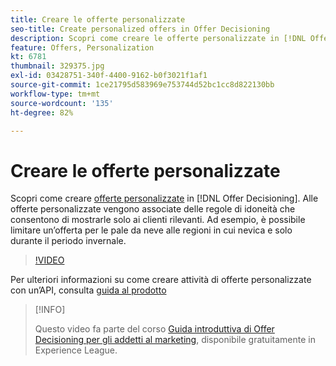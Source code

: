 ```yaml
---
title: Creare le offerte personalizzate
seo-title: Create personalized offers in Offer Decisioning
description: Scopri come creare le offerte personalizzate in [!DNL Offer Decisioning]. Alle offerte personalizzate vengono associate delle regole di idoneità che consentono di mostrarle solo ai clienti rilevanti.
feature: Offers, Personalization
kt: 6781
thumbnail: 329375.jpg
exl-id: 03428751-340f-4400-9162-b0f3021f1af1
source-git-commit: 1ce21795d583969e753744d52bc1cc8d822130bb
workflow-type: tm+mt
source-wordcount: '135'
ht-degree: 82%

---
```


# Creare le offerte personalizzate

Scopri come creare [offerte personalizzate](https://experienceleague.adobe.com/docs/journey-optimizer/using/offer-decisioniong/managing-offers-in-the-offer-library/creating-personalized-offers.html?lang=it) in [!DNL Offer Decisioning]. Alle offerte personalizzate vengono associate delle regole di idoneità che consentono di mostrarle solo ai clienti rilevanti. Ad esempio, è possibile limitare un’offerta per le pale da neve alle regioni in cui nevica e solo durante il periodo invernale.

>[!VIDEO](https://video.tv.adobe.com/v/329375?quality=12&learn=on)

Per ulteriori informazioni su come creare attività di offerte personalizzate con un’API, consulta [guida al prodotto](https://experienceleague.adobe.com/docs/journey-optimizer/using/offer-decisioniong/api-reference/offers-api/personalized-offers/create.html?lang=it)

>[!INFO]
>
> Questo video fa parte del corso [Guida introduttiva di Offer Decisioning per gli addetti al marketing](https://experienceleague.adobe.com/?recommended=ExperiencePlatform-U-1-2020.1.offerdecisioning), disponibile gratuitamente in Experience League.
